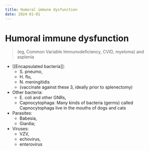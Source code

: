 ```yaml
---
title: Humoral immune dysfunction
date: 2024-01-01
---
```


# Humoral immune dysfunction

> (eg, Common Variable Immunodeficiency, CVID, myeloma) and asplenia

- [[Encapsulated bacteria]]:
  - S. pneumo,
  - H. flu,
  - N. meningitidis
  - (vaccinate against these 3, ideally prior to splenectomy)
- Other bacteria:
  - E. coli and other GNRs,
  - Capnocytophaga: Many kinds of bacteria (germs) called Capnocytophaga live in the mouths of dogs and cats
- Parasites:
  - Babesia,
  - Giardia;
- Viruses:
  - VZV,
  - echovirus,
  - enterovirus
